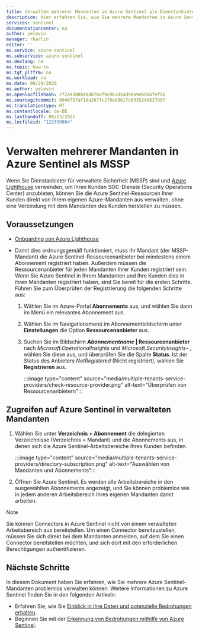 ```yaml
---
title: Verwalten mehrerer Mandanten in Azure Sentinel als Dienstanbieter für verwaltete Sicherheit | Microsoft-Dokumentation
description: Hier erfahren Sie, wie Sie mehrere Mandanten in Azure Sentinel als Dienstanbieter für verwaltete Sicherheit (Managed Security Service Provider, MSSP) mithilfe von Azure Lighthouse verwalten und deren Onboarding durchführen.
services: sentinel
documentationcenter: na
author: yelevin
manager: rkarlin
editor: ''
ms.service: azure-sentinel
ms.subservice: azure-sentinel
ms.devlang: na
ms.topic: how-to
ms.tgt_pltfrm: na
ms.workload: na
ms.date: 09/29/2020
ms.author: yelevin
ms.openlocfilehash: cf2a9380b404876ef9c963d54d9069ebd66fef56
ms.sourcegitcommit: 0046757af1da267fc2f0e88617c633524883795f
ms.translationtype: HT
ms.contentlocale: de-DE
ms.lasthandoff: 08/13/2021
ms.locfileid: "122339004"
---
```

# <a name="manage-multiple-tenants-in-azure-sentinel-as-an-mssp"></a>Verwalten mehrerer Mandanten in Azure Sentinel als MSSP

Wenn Sie Dienstanbieter für verwaltete Sicherheit (MSSP) sind und [Azure Lighthouse](../lighthouse/overview.md) verwenden, um Ihren Kunden SOC-Dienste (Security Operations Center) anzubieten, können Sie die Azure Sentinel-Ressourcen Ihrer Kunden direkt von Ihrem eigenen Azure-Mandanten aus verwalten, ohne eine Verbindung mit dem Mandanten des Kunden herstellen zu müssen. 

## <a name="prerequisites"></a>Voraussetzungen

- [Onboarding von Azure Lighthouse](../lighthouse/how-to/onboard-customer.md)

- Damit dies ordnungsgemäß funktioniert, muss Ihr Mandant (der MSSP-Mandant) die Azure Sentinel-Ressourcenanbieter bei mindestens einem Abonnement registriert haben. Außerdem müssen die Ressourcenanbieter für jeden Mandanten Ihrer Kunden registriert sein. Wenn Sie Azure Sentinel in Ihrem Mandanten und Ihre Kunden dies in ihren Mandanten registriert haben, sind Sie bereit für die ersten Schritte. Führen Sie zum Überprüfen der Registrierung die folgenden Schritte aus:

    1. Wählen Sie im Azure-Portal **Abonnements** aus, und wählen Sie dann im Menü ein relevantes Abonnement aus.

    1. Wählen Sie im Navigationsmenü im Abonnementbildschirm unter **Einstellungen** die Option **Ressourcenanbieter** aus.

    1. Suchen Sie im Bildschirm ***Abonnementname* | Ressourcenanbieter** nach *Microsoft.OperationalInsights* und *Microsoft.SecurityInsights-* , wählen Sie diese aus, und überprüfen Sie die Spalte **Status**. Ist der Status des Anbieters *NotRegistered* (Nicht registriert), wählen Sie **Registrieren** aus.
    
        :::image type="content" source="media/multiple-tenants-service-providers/check-resource-provider.png" alt-text="Überprüfen von Ressourcenanbietern":::

## <a name="how-to-access-azure-sentinel-in-managed-tenants"></a>Zugreifen auf Azure Sentinel in verwalteten Mandanten

1. Wählen Sie unter **Verzeichnis + Abonnement** die delegierten Verzeichnisse (Verzeichnis = Mandant) und die Abonnements aus, in denen sich die Azure Sentinel-Arbeitsbereiche Ihres Kunden befinden.

    :::image type="content" source="media/multiple-tenants-service-providers/directory-subscription.png" alt-text="Auswählen von Mandanten und Abonnements":::

1. Öffnen Sie Azure Sentinel. Es werden alle Arbeitsbereiche in den ausgewählten Abonnements angezeigt, und Sie können problemlos wie in jedem anderen Arbeitsbereich Ihres eigenen Mandanten damit arbeiten.

> [!NOTE]
> Sie können Connectors in Azure Sentinel nicht von einem verwalteten Arbeitsbereich aus bereitstellen. Um einen Connector bereitzustellen, müssen Sie sich direkt bei dem Mandanten anmelden, auf dem Sie einen Connector bereitstellen möchten, und sich dort mit den erforderlichen Berechtigungen authentifizieren.

## <a name="next-steps"></a>Nächste Schritte

In diesem Dokument haben Sie erfahren, wie Sie mehrere Azure Sentinel-Mandanten problemlos verwalten können. Weitere Informationen zu Azure Sentinel finden Sie in den folgenden Artikeln:
- Erfahren Sie, wie Sie [Einblick in Ihre Daten und potenzielle Bedrohungen erhalten](get-visibility.md).
- Beginnen Sie mit der [Erkennung von Bedrohungen mithilfe von Azure Sentinel](detect-threats-built-in.md).

